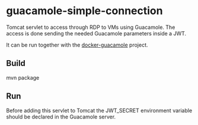 # guacamole-simple-connection
Tomcat servlet to access through RDP to VMs using Guacamole.
The access is done sending the needed Guacamole parameters inside a JWT.

It can be run together with the [docker-guacamole](https://github.com/cperezprieto/docker-guacamole) project.

## Build
mvn package

## Run
Before adding this servlet to Tomcat the JWT_SECRET environment variable should be declared in the Guacamole server.

